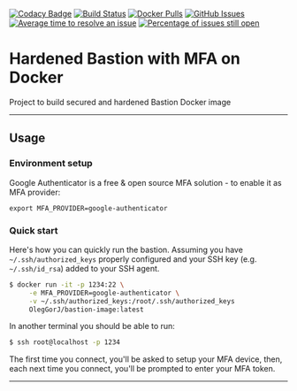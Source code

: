 [![Codacy Badge](https://api.codacy.com/project/badge/Grade/739128f2994b4c52a103258a52c2c10e)](https://app.codacy.com/app/OlegGorJ/bastion-image?utm_source=github.com&utm_medium=referral&utm_content=OlegGorJ/bastion-image&utm_campaign=badger)
[![Build Status](https://travis-ci.org/OlegGorJ/bastion-image.svg)](https://travis-ci.org/OlegGorJ/bastion-image)
[![Docker Pulls](https://img.shields.io/docker/pulls/OlegGorJ/bastion-image.svg)](https://hub.docker.com/r/OlegGorJ/bastion-image)
[![GitHub Issues](https://img.shields.io/github/issues/OlegGorJ/bastion-image.svg)](https://github.com/OlegGorJ/bastion-image/issues)
[![Average time to resolve an issue](http://isitmaintained.com/badge/resolution/OlegGorJ/bastion-image.svg)](http://isitmaintained.com/project/OlegGorJ/bastion-image "Average time to resolve an issue")
[![Percentage of issues still open](http://isitmaintained.com/badge/open/OlegGorJ/bastion-image.svg)](http://isitmaintained.com/project/OlegGorJ/bastion-image "Percentage of issues still open")

# Hardened Bastion with MFA on Docker

Project to build secured and hardened Bastion Docker image

---

## Usage

### Environment setup

Google Authenticator is a free & open source MFA solution - to enable it as MFA provider:

```
export MFA_PROVIDER=google-authenticator

```

### Quick start

Here's how you can quickly run the bastion. Assuming you have `~/.ssh/authorized_keys` properly configured and your SSH key (e.g. `~/.ssh/id_rsa`) added to your SSH agent.

```bash
$ docker run -it -p 1234:22 \
     -e MFA_PROVIDER=google-authenticator \
     -v ~/.ssh/authorized_keys:/root/.ssh/authorized_keys
     OlegGorJ/bastion-image:latest
```

In another terminal you should be able to run:

```bash
$ ssh root@localhost -p 1234
```

The first time you connect, you'll be asked to setup your MFA device, then, each next time you connect, you'll be prompted to enter your MFA token.


---
